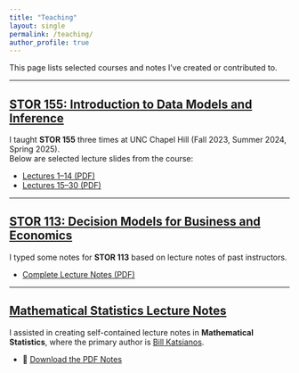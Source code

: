 ```yaml
---
title: "Teaching"
layout: single
permalink: /teaching/
author_profile: true
---
```


This page lists selected courses and notes I’ve created or contributed to.

---

## [STOR 155: Introduction to Data Models and Inference](/teaching/stor155/)

I taught **STOR 155** three times at UNC Chapel Hill (Fall 2023, Summer 2024, Spring 2025).  
Below are selected lecture slides from the course:

- [Lectures 1–14 (PDF)](/assets/files/stor155/Lectures_1-14.pdf)
- [Lectures 15–30 (PDF)](/assets/files/stor155/Lectures_15-30.pdf)

---

## [STOR 113: Decision Models for Business and Economics](/teaching/stor113/)

I typed some notes for **STOR 113** based on lecture notes of past instructors.

- [Complete Lecture Notes (PDF)](/assets/files/stor113/STOR_113_notes.pdf)

---

## [Mathematical Statistics Lecture Notes](/teaching/mathematical-statistics/)

I assisted in creating self-contained lecture notes in **Mathematical Statistics**, where the primary author is [Bill Katsianos](https://katsianos.github.io/).

- 📄 [Download the PDF Notes](/assets/files/math_stats/Mathematical_Statistics.pdf)
